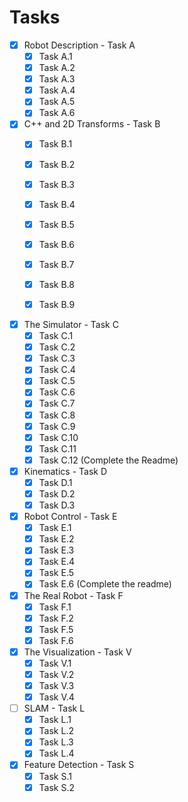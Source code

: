 # Tasks

- [x] Robot Description - Task A
    - [x] Task A.1
    - [x] Task A.2
    - [x] Task A.3
    - [x] Task A.4
    - [x] Task A.5
    - [x] Task A.6

- [x] C++ and 2D Transforms - Task B
    - [x] Task B.1
    - [x] Task B.2
    - [x] Task B.3
    - [x] Task B.4
    - [x] Task B.5
    - [x] Task B.6
    - [x] Task B.7
    - [x] Task B.8
    - [x] Task B.9
    

- [x] The Simulator - Task C
    - [x] Task C.1
    - [x] Task C.2
    - [x] Task C.3
    - [x] Task C.4
    - [x] Task C.5
    - [x] Task C.6
    - [x] Task C.7
    - [x] Task C.8
    - [x] Task C.9
    - [x] Task C.10
    - [x] Task C.11
    - [x] Task C.12 (Complete the Readme)

- [x] Kinematics - Task D
    - [x] Task D.1
    - [x] Task D.2
    - [x] Task D.3
  
- [x] Robot Control - Task E
    - [x] Task E.1
    - [x] Task E.2
    - [x] Task E.3
    - [x] Task E.4
    - [x] Task E.5
    - [x] Task E.6 (Complete the readme)

- [x] The Real Robot - Task F
    - [x] Task F.1
    - [x] Task F.2
    - [x] Task F.5
    - [x] Task F.6

- [x] The Visualization - Task V
    - [x] Task V.1
    - [x] Task V.2
    - [x] Task V.3
    - [x] Task V.4

- [ ] SLAM - Task L
    - [x] Task L.1
    - [x] Task L.2
    - [x] Task L.3
    - [x] Task L.4
    
- [x] Feature Detection - Task S
    - [x] Task S.1
    - [x] Task S.2